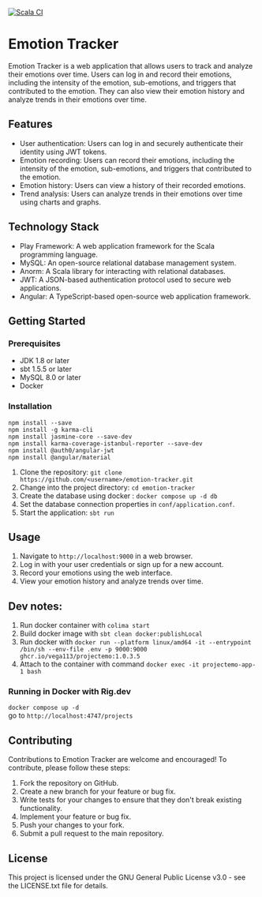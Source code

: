[![Scala CI](https://github.com/vega113/projectEmo/actions/workflows/scala.yml/badge.svg)](https://github.com/vega113/projectEmo/actions/workflows/scala.yml)
# Emotion Tracker

Emotion Tracker is a web application that allows users to track and analyze their emotions over time. Users can log in and record their emotions, including the intensity of the emotion, sub-emotions, and triggers that contributed to the emotion. They can also view their emotion history and analyze trends in their emotions over time.

## Features

- User authentication: Users can log in and securely authenticate their identity using JWT tokens.
- Emotion recording: Users can record their emotions, including the intensity of the emotion, sub-emotions, and triggers that contributed to the emotion.
- Emotion history: Users can view a history of their recorded emotions.
- Trend analysis: Users can analyze trends in their emotions over time using charts and graphs.

## Technology Stack

- Play Framework: A web application framework for the Scala programming language.
- MySQL: An open-source relational database management system.
- Anorm: A Scala library for interacting with relational databases.
- JWT: A JSON-based authentication protocol used to secure web applications.
- Angular: A TypeScript-based open-source web application framework.

## Getting Started

### Prerequisites

- JDK 1.8 or later
- sbt 1.5.5 or later
- MySQL 8.0 or later
- Docker

### Installation
```agsl
npm install --save                                                                
npm install -g karma-cli                                                                                                                                                             
npm install jasmine-core --save-dev                                                                                                                                                  
npm install karma-coverage-istanbul-reporter --save-dev   
npm install @auth0/angular-jwt
npm install @angular/material
```


1. Clone the repository: `git clone https://github.com/<username>/emotion-tracker.git`
2. Change into the project directory: `cd emotion-tracker`
3. Create the database using docker : `docker compose up -d db`
4. Set the database connection properties in `conf/application.conf`.
5. Start the application: `sbt run`

## Usage

1. Navigate to `http://localhost:9000` in a web browser.
2. Log in with your user credentials or sign up for a new account.
3. Record your emotions using the web interface.
4. View your emotion history and analyze trends over time.

## Dev notes:
1. Run docker container with `colima start`
2. Build docker image with `sbt clean docker:publishLocal`
3. Run docker with `docker run --platform linux/amd64 -it --entrypoint /bin/sh --env-file .env -p 9000:9000 ghcr.io/vega113/projectemo:1.0.3.5`
4. Attach to the container with command `docker exec -it projectemo-app-1 bash`
### Running in Docker with Rig.dev
`docker compose up -d`  
go to `http://localhost:4747/projects`


## Contributing

Contributions to Emotion Tracker are welcome and encouraged! To contribute, please follow these steps:

1. Fork the repository on GitHub.
2. Create a new branch for your feature or bug fix.
3. Write tests for your changes to ensure that they don't break existing functionality.
4. Implement your feature or bug fix.
5. Push your changes to your fork.
6. Submit a pull request to the main repository.

## License

This project is licensed under the GNU General Public License v3.0 - see the LICENSE.txt file for details.


